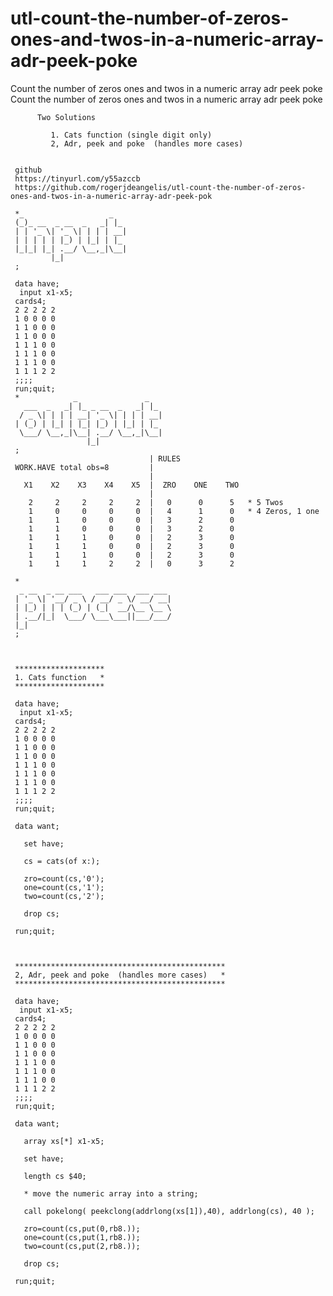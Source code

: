# utl-count-the-number-of-zeros-ones-and-twos-in-a-numeric-array-adr-peek-poke
Count the number of zeros ones and twos in a numeric array adr peek poke
    Count the number of zeros ones and twos in a numeric array adr peek poke

          Two Solutions

             1. Cats function (single digit only)
             2, Adr, peek and poke  (handles more cases)


     github
     https://tinyurl.com/y55azccb
     https://github.com/rogerjdeangelis/utl-count-the-number-of-zeros-ones-and-twos-in-a-numeric-array-adr-peek-pok

     *_                   _
     (_)_ __  _ __  _   _| |_
     | | '_ \| '_ \| | | | __|
     | | | | | |_) | |_| | |_
     |_|_| |_| .__/ \__,_|\__|
             |_|
     ;

     data have;
      input x1-x5;
     cards4;
     2 2 2 2 2
     1 0 0 0 0
     1 1 0 0 0
     1 1 0 0 0
     1 1 1 0 0
     1 1 1 0 0
     1 1 1 0 0
     1 1 1 2 2
     ;;;;
     run;quit;
     *            _               _
       ___  _   _| |_ _ __  _   _| |_
      / _ \| | | | __| '_ \| | | | __|
     | (_) | |_| | |_| |_) | |_| | |_
      \___/ \__,_|\__| .__/ \__,_|\__|
                     |_|
     ;
                                   | RULES
     WORK.HAVE total obs=8         |
                                   |
       X1    X2    X3    X4    X5  |  ZRO    ONE    TWO
                                   |
        2     2     2     2     2  |   0      0      5   * 5 Twos
        1     0     0     0     0  |   4      1      0   * 4 Zeros, 1 one
        1     1     0     0     0  |   3      2      0
        1     1     0     0     0  |   3      2      0
        1     1     1     0     0  |   2      3      0
        1     1     1     0     0  |   2      3      0
        1     1     1     0     0  |   2      3      0
        1     1     1     2     2  |   0      3      2

     *
      _ __  _ __ ___   ___ ___  ___ ___
     | '_ \| '__/ _ \ / __/ _ \/ __/ __|
     | |_) | | | (_) | (_|  __/\__ \__ \
     | .__/|_|  \___/ \___\___||___/___/
     |_|
     ;



     ********************
     1. Cats function   *
     ********************

     data have;
      input x1-x5;
     cards4;
     2 2 2 2 2
     1 0 0 0 0
     1 1 0 0 0
     1 1 0 0 0
     1 1 1 0 0
     1 1 1 0 0
     1 1 1 0 0
     1 1 1 2 2
     ;;;;
     run;quit;

     data want;

       set have;

       cs = cats(of x:);

       zro=count(cs,'0');
       one=count(cs,'1');
       two=count(cs,'2');

       drop cs;

     run;quit;



     ***********************************************
     2, Adr, peek and poke  (handles more cases)   *
     ***********************************************

     data have;
      input x1-x5;
     cards4;
     2 2 2 2 2
     1 0 0 0 0
     1 1 0 0 0
     1 1 0 0 0
     1 1 1 0 0
     1 1 1 0 0
     1 1 1 0 0
     1 1 1 2 2
     ;;;;
     run;quit;

     data want;

       array xs[*] x1-x5;

       set have;

       length cs $40;

       * move the numeric array into a string;

       call pokelong( peekclong(addrlong(xs[1]),40), addrlong(cs), 40 );

       zro=count(cs,put(0,rb8.));
       one=count(cs,put(1,rb8.));
       two=count(cs,put(2,rb8.));

       drop cs;

     run;quit;



